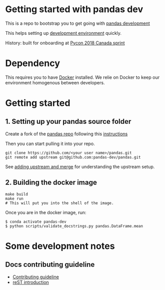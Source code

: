 # Getting started with pandas dev

This is a repo to bootstrap you to get going with [pandas development](https://github.com/pandas-dev/pandas)

This helps setting up [development environment](http://pandas-docs.github.io/pandas-docs-travis/contributing.html#contributing-dev-env) 
quickly.

History: built for onboarding at
[Pycon 2018 Canada sprint](https://github.com/pyconca/2018-wiki/wiki/Sprints)


# Dependency

This requires you to have [Docker](https://docs.docker.com/docker-for-mac/) installed.  We relie on Docker 
to keep our environment homogenous between developers.

# Getting started

## 1. Setting up your pandas source folder

Create a fork of the [pandas repo](https://github.com/pandas-dev/pandas/) following
this [instructions](https://guides.github.com/activities/forking/)

Then you can start pulling it into your repo.
```
git clone https://github.com/<your user name>/pandas.git
git remote add upstream git@github.com:pandas-dev/pandas.git
```

See [adding upstream and merge](https://help.github.com/articles/configuring-a-remote-for-a-fork/)
for understanding the upstream setup.

## 2. Building the docker image

```
make build
make run
# This will put you into the shell of the image.
```

Once you are in the docker image, run:

```
$ conda activate pandas-dev
$ python scripts/validate_docstrings.py pandas.DataFrame.mean
```

# Some development notes

## Docs contributing guideline

* [Contributing guideline](http://pandas-docs.github.io/pandas-docs-travis/contributing.html#contributing-to-the-documentation)
* [reST introduction](http://www.sphinx-doc.org/en/master/usage/restructuredtext/basics.html)
